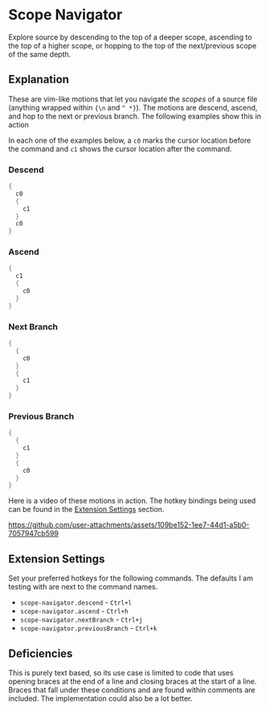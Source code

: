 # Scope Navigator
Explore source by descending to the top of a deeper scope, ascending to the top of a higher scope, or hopping to the top of the next/previous scope of the same depth.

## Explanation
These are vim-like motions that let you navigate the _scopes_ of a source file (anything wrapped within `{\n` and `^ *}`). The motions are descend, ascend, and hop to the next or previous branch. The following examples show this in action

In each one of the examples below, a `c0` marks the cursor location before the command and `c1` shows the cursor location after the command.

### Descend
```cpp
{
  c0
  {
    c1
  }
  c0
}
```

### Ascend
```cpp
{
  c1
  {
    c0
  }
}
```

### Next Branch
```cpp
{
  {
    c0
  }
  {
    c1
  }
}
```

### Previous Branch
```cpp
{
  {
    c1
  }
  {
    c0
  }
}
```

Here is a video of these motions in action. The hotkey bindings being used can be found in the [Extension Settings](#extension-settings) section.

https://github.com/user-attachments/assets/109be152-1ee7-44d1-a5b0-7057947cb599

## Extension Settings
Set your preferred hotkeys for the following commands. The defaults I am testing with are next to the command names.

* `scope-navigator.descend` - `Ctrl+l`
* `scope-navigator.ascend` - `Ctrl+h`
* `scope-navigator.nextBranch` - `Ctrl+j`
* `scope-navigator.previousBranch` - `Ctrl+k`

## Deficiencies
This is purely text based, so its use case is limited to code that uses opening braces at the end of a line and closing braces at the start of a line. Braces that fall under these conditions and are found within comments are included. The implementation could also be a lot better.
